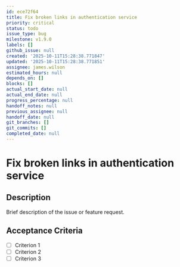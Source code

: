 ```yaml
---
id: ece72f64
title: Fix broken links in authentication service
priority: critical
status: todo
issue_type: bug
milestone: v1.9.0
labels: []
github_issue: null
created: '2025-10-11T15:28:38.771847'
updated: '2025-10-11T15:28:38.771851'
assignee: james.wilson
estimated_hours: null
depends_on: []
blocks: []
actual_start_date: null
actual_end_date: null
progress_percentage: null
handoff_notes: null
previous_assignee: null
handoff_date: null
git_branches: []
git_commits: []
completed_date: null
---
```


# Fix broken links in authentication service

## Description

Brief description of the issue or feature request.

## Acceptance Criteria

- [ ] Criterion 1
- [ ] Criterion 2
- [ ] Criterion 3